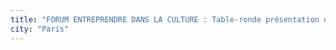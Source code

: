 ```yaml
---
title: "FORUM ENTREPRENDRE DANS LA CULTURE : Table-ronde présentation de la Ludobox"
city: "Paris"
---
```


